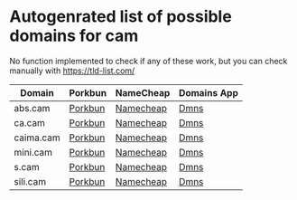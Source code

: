 # Autogenrated list of possible domains for cam

No function implemented to check if any of these work, but you can check manually with https://tld-list.com/

| Domain | Porkbun | NameCheap | Domains App |
|---|---|---|---|
| abs.cam | [Porkbun](https://porkbun.com/checkout/search?prb=e814663da1&tlds=&idnLanguage=&search=search&q=abs.cam) | [Namecheap](https://www.namecheap.com/domains/registration/results/?domain=abs.cam) | [Dmns](https://dmns.app/domains?q=abs.cam) |
| ca.cam | [Porkbun](https://porkbun.com/checkout/search?prb=e814663da1&tlds=&idnLanguage=&search=search&q=ca.cam) | [Namecheap](https://www.namecheap.com/domains/registration/results/?domain=ca.cam) | [Dmns](https://dmns.app/domains?q=ca.cam) |
| caima.cam | [Porkbun](https://porkbun.com/checkout/search?prb=e814663da1&tlds=&idnLanguage=&search=search&q=caima.cam) | [Namecheap](https://www.namecheap.com/domains/registration/results/?domain=caima.cam) | [Dmns](https://dmns.app/domains?q=caima.cam) |
| mini.cam | [Porkbun](https://porkbun.com/checkout/search?prb=e814663da1&tlds=&idnLanguage=&search=search&q=mini.cam) | [Namecheap](https://www.namecheap.com/domains/registration/results/?domain=mini.cam) | [Dmns](https://dmns.app/domains?q=mini.cam) |
| s.cam | [Porkbun](https://porkbun.com/checkout/search?prb=e814663da1&tlds=&idnLanguage=&search=search&q=s.cam) | [Namecheap](https://www.namecheap.com/domains/registration/results/?domain=s.cam) | [Dmns](https://dmns.app/domains?q=s.cam) |
| sili.cam | [Porkbun](https://porkbun.com/checkout/search?prb=e814663da1&tlds=&idnLanguage=&search=search&q=sili.cam) | [Namecheap](https://www.namecheap.com/domains/registration/results/?domain=sili.cam) | [Dmns](https://dmns.app/domains?q=sili.cam) |
